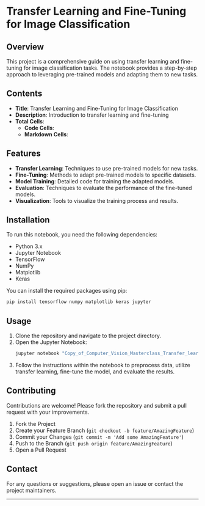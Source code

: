 
# Transfer Learning and Fine-Tuning for Image Classification

## Overview

This project is a comprehensive guide on using transfer learning and fine-tuning for image classification tasks. The notebook provides a step-by-step approach to leveraging pre-trained models and adapting them to new tasks.

## Contents

- **Title**: Transfer Learning and Fine-Tuning for Image Classification
- **Description**: Introduction to transfer learning and fine-tuning
- **Total Cells**: 
  - **Code Cells**: 
  - **Markdown Cells**: 

## Features

- **Transfer Learning**: Techniques to use pre-trained models for new tasks.
- **Fine-Tuning**: Methods to adapt pre-trained models to specific datasets.
- **Model Training**: Detailed code for training the adapted models.
- **Evaluation**: Techniques to evaluate the performance of the fine-tuned models.
- **Visualization**: Tools to visualize the training process and results.

## Installation

To run this notebook, you need the following dependencies:

- Python 3.x
- Jupyter Notebook
- TensorFlow
- NumPy
- Matplotlib
- Keras

You can install the required packages using pip:

```bash
pip install tensorflow numpy matplotlib keras jupyter
```

## Usage

1. Clone the repository and navigate to the project directory.
2. Open the Jupyter Notebook:
    ```bash
    jupyter notebook "Copy_of_Computer_Vision_Masterclass_Transfer_learning_and_fine_tuning.ipynb"
    ```
3. Follow the instructions within the notebook to preprocess data, utilize transfer learning, fine-tune the model, and evaluate the results.

## Contributing

Contributions are welcome! Please fork the repository and submit a pull request with your improvements.

1. Fork the Project
2. Create your Feature Branch (`git checkout -b feature/AmazingFeature`)
3. Commit your Changes (`git commit -m 'Add some AmazingFeature'`)
4. Push to the Branch (`git push origin feature/AmazingFeature`)
5. Open a Pull Request

## Contact

For any questions or suggestions, please open an issue or contact the project maintainers.

---

```
